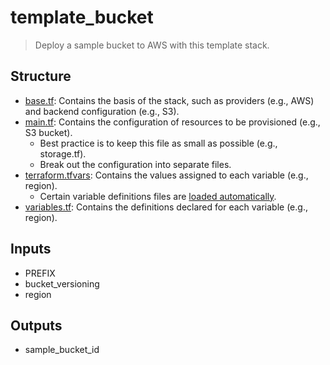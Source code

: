 # template_bucket

> Deploy a sample bucket to AWS with this template stack.

## Structure

- [base.tf](base.tf): Contains the basis of the stack, such as providers (e.g., AWS) and backend configuration (e.g., S3).
- [main.tf](main.tf): Contains the configuration of resources to be provisioned (e.g., S3 bucket).
  - Best practice is to keep this file as small as possible (e.g., storage.tf).
  - Break out the configuration into separate files.
- [terraform.tfvars](terraform.tfvars): Contains the values assigned to each variable (e.g., region).
  - Certain variable definitions files are [loaded automatically](https://developer.hashicorp.com/terraform/language/values/variables#variable-definitions-tfvars-files).
- [variables.tf](variables.tf): Contains the definitions declared for each variable (e.g., region).

## Inputs

- PREFIX
- bucket_versioning
- region

## Outputs

- sample_bucket_id
